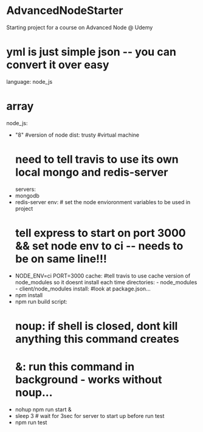 # AdvancedNodeStarter

Starting project for a course on Advanced Node @ Udemy

# yml is just simple json -- you can convert it over easy

language: node_js

# array

node_js:

* "8" #version of node
  dist: trusty #virtual machine
  # need to tell travis to use its own local mongo and redis-server
  servers:
* mongodb
* redis-server
  env: # set the node envioronment variables to be used in project
  # tell express to start on port 3000 && set node env to ci -- needs to be on same line!!!
* NODE_ENV=ci PORT=3000
  cache: #tell travis to use cache version of node_modules so it doesnt install each time
  directories: - node_modules - client/node_modules
  install: #look at package.json...
* npm install
* npm run build
  script:
  # noup: if shell is closed, dont kill anything this command creates
  # &: run this command in background - works without noup...
* nohup npm run start &
* sleep 3 # wait for 3sec for server to start up before run test
* npm run test
